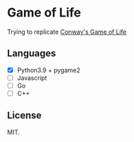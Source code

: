 # Game of Life

Trying to replicate [Conway's Game of Life](https://en.wikipedia.org/wiki/Conway%27s_Game_of_Life)

## Languages

- [x] Python3.9 + pygame2
- [ ] Javascript
- [ ] Go
- [ ] C++

## License

MIT.
